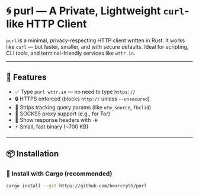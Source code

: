 # 🌀 purl — A Private, Lightweight `curl`-like HTTP Client

`purl` is a minimal, privacy-respecting HTTP client written in Rust. It works like `curl` — but faster, smaller, and with secure defaults. Ideal for scripting, CLI tools, and terminal-friendly services like `wttr.in`.

---

## 🚀 Features

- ✅ Type `purl wttr.in` — no need to type `https://`
- 🔒 HTTPS enforced (blocks `http://` unless `--unsecured`)
- 🧹 Strips tracking query params (like `utm_source`, `fbclid`)
- 🧭 SOCKS5 proxy support (e.g., for Tor)
- 📝 Show response headers with `-H`
- ⚡ Small, fast binary (~700 KB)

---

## 📦 Installation

### 🔧 Install with Cargo (recommended)

```bash
cargo install --git https://github.com/bearcry55/purl
